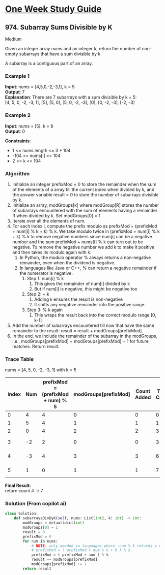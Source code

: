 # [One Week Study Guide](../../readme.md)

## 974. Subarray Sums Divisible by K

Medium

Given an integer array nums and an integer k, return the number of non-empty subarrays that have a sum divisible by k.

A subarray is a contiguous part of an array.

### Example 1

**Input**: nums = [4,5,0,-2,-3,1], k = 5  
**Output**: 7  
**Explanation**: There are 7 subarrays with a sum divisible by k = 5:  
[4, 5, 0, -2, -3, 1], [5], [5, 0], [5, 0, -2, -3], [0], [0, -2, -3], [-2, -3]

### Example 2

**Input**: nums = [5], k = 9  
**Output**: 0

**Constraints**:

- 1 <= nums.length <= 3 \* 104
- -104 <= nums[i] <= 104
- 2 <= k <= 104

### Algorithm

1. Initialize an integer prefixMod = 0 to store the remainder when the sum of the elements of a array till the current index when divided by k, and the answer variable result = 0 to store the number of subarrays divisible by k.
1. Initialize an array, modGroups[k] where modGroup[R] stores the number of subarrays encountered with the sum of elements having a remainder R when divided by k. Set modGroups[0] = 1.
1. Iterate over all the elements of num.
1. For each index i, compute the prefix modulo as prefixMod = (prefixMod + num[i] % k + k) % k. We take modulo twice in (prefixMod + num[i] % k + k) % k to remove negative numbers since num[i] can be a negative number and the sum prefixMod + nums[i] % k can turn out to be negative. To remove the negative number we add k to make it positive and then takes its modulo again with k.
   1. In Python, the modulo operator % always returns a non-negative remainder, even when the dividend is negative.
   1. In languages like Java or C++, % can return a negative remainder if the numerator is negative.
      1. Step 1: num[i] % k
         1. This gives the remainder of num[i] divided by k
         1. But if num[i] is negative, this might be negative too
      1. Step 2: + k
         1. Adding k ensures the result is non-negative
         1. It shifts any negative remainder into the positive range
      1. Step 3: % k again
         1. This wraps the result back into the correct modulo range [0, k-1]
1. Add the number of subarrays encountered till now that have the same remainder to the result: result = result + modGroups[prefixMod].
1. In the end, we include the remainder of the subarray in the modGroups, i.e., modGroups[prefixMod] = modGroups[prefixMod] + 1 for future matches.
   Return result.

### Trace Table

nums = [4, 5, 0, -2, -3, 1] with k = 5

| Index | Num | prefixMod = (prefixMod + num) % 5 | modGroups[prefixMod] | Count Added | Total Count | Updated modGroups  |
| ----- | --- | --------------------------------- | -------------------- | ----------- | ----------- | ------------------ |
| 0     | 4   | 4                                 | 0                    | 0           | 0           | {0: 1, 4: 1}       |
| 1     | 5   | 4                                 | 1                    | 1           | 1           | {0: 1, 4: 2}       |
| 2     | 0   | 4                                 | 2                    | 2           | 3           | {0: 1, 4: 3}       |
| 3     | -2  | 2                                 | 0                    | 0           | 3           | {0: 1, 4: 3, 2: 1} |
| 4     | -3  | 4                                 | 3                    | 3           | 6           | {0: 1, 4: 4, 2: 1} |
| 5     | 1   | 0                                 | 1                    | 1           | 7           | {0: 2, 4: 4, 2: 1} |

**Final Result:**  
return count # → 7

### Solution (From copilot ai)

```Python
class Solution:
    def subarraysDivByK(self, nums: List[int], k: int) -> int:
        modGroups = defaultdict(int)
        modGroups[0] = 1
        result = 0
        prefixMod = 0
        for num in nums:
            # NOTE: only needed in languages where -num % k returns a negative number (ie not Python)
            # prefixMod = ( prefixMod + num % k + k ) % k
            prefixMod = ( prefixMod + num ) % k
            result += modGroups[prefixMod]
            modGroups[prefixMod] += 1
        return result
```
